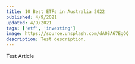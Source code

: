 ```yaml
---
title: 10 Best ETFs in Australia 2022
published: 4/9/2021
updated: 4/9/2021
tags: ['etf', 'investing']
image: https://source.unsplash.com/dA0SA67EgOQ
description: Test description.
---
```


Test Article
